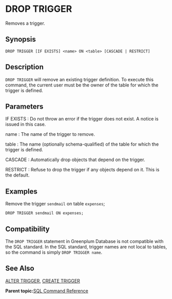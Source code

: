# DROP TRIGGER 

Removes a trigger.

## Synopsis 

``` {#sql_command_synopsis}
DROP TRIGGER [IF EXISTS] <name> ON <table> [CASCADE | RESTRICT]
```

## Description 

`DROP TRIGGER` will remove an existing trigger definition. To execute this command, the current user must be the owner of the table for which the trigger is defined.

## Parameters 

IF EXISTS
:   Do not throw an error if the trigger does not exist. A notice is issued in this case.

name
:   The name of the trigger to remove.

table
:   The name \(optionally schema-qualified\) of the table for which the trigger is defined.

CASCADE
:   Automatically drop objects that depend on the trigger.

RESTRICT
:   Refuse to drop the trigger if any objects depend on it. This is the default.

## Examples 

Remove the trigger `sendmail` on table `expenses`;

```
DROP TRIGGER sendmail ON expenses;
```

## Compatibility 

The `DROP TRIGGER` statement in Greenplum Database is not compatible with the SQL standard. In the SQL standard, trigger names are not local to tables, so the command is simply `DROP TRIGGER name`.

## See Also 

[ALTER TRIGGER](ALTER_TRIGGER.html), [CREATE TRIGGER](CREATE_TRIGGER.html)

**Parent topic:**[SQL Command Reference](../sql_commands/sql_ref.html)

